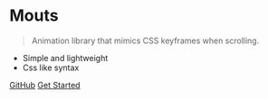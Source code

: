<!-- _coverpage.md -->

# Mouts

> Animation library that mimics CSS keyframes when scrolling.

- Simple and lightweight
- Css like syntax

<div class="button-container">
  <a class="button" href="https://github.com/alexcambose/motus" target="_blank"><span>GitHub</span></a>
  <a class="button" href="#/README"><span>Get Started</span></a>
</div>


<!-- background color -->

<!-- ![color](#242424) -->